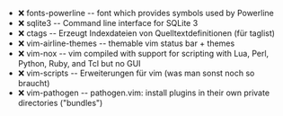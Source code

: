 - :x:  fonts-powerline  --		font which provides symbols used by Powerline
- :x:  sqlite3  --		Command line interface for SQLite 3
- :x:  ctags  --		Erzeugt Indexdateien von Quelltextdefinitionen (für taglist)
- :x:  vim-airline-themes  --	themable vim status bar + themes
- :x:  vim-nox  --	vim compiled with support for scripting with Lua, Perl, Python, Ruby, and Tcl but no GUI
- :x:  vim-scripts  --		Erweiterungen für vim (was man sonst noch so braucht)
- :x:  vim-pathogen  --		pathogen.vim: install plugins in their own private directories ("bundles")

